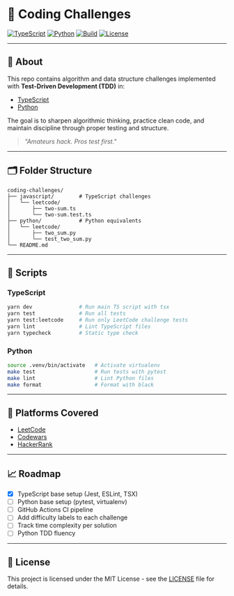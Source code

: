 # 🧠 Coding Challenges

[![TypeScript](https://img.shields.io/badge/code-TypeScript-blue)](https://github.com/th3N0m4d/coding-challenges/tree/main/javascript)
[![Python](https://img.shields.io/badge/code-Python-yellow)](https://github.com/th3N0m4d/coding-challenges/tree/main/python)
[![Build](https://img.shields.io/github/actions/workflow/status/th3N0m4d/coding-challenges/ci.yml?branch=main)](https://github.com/th3N0m4d/coding-challenges/actions)
[![License](https://img.shields.io/github/license/th3N0m4d/coding-challenges)](./LICENSE)

---

## 🧪 About

This repo contains algorithm and data structure challenges implemented with **Test-Driven Development (TDD)** in:

- [TypeScript](./javascript)
- [Python](./python)

The goal is to sharpen algorithmic thinking, practice clean code, and maintain discipline through proper testing and structure.

> _"Amateurs hack. Pros test first."_

---

## 🗂️ Folder Structure

```
coding-challenges/
├── javascript/        # TypeScript challenges
│   └── leetcode/
│       ├── two-sum.ts
│       └── two-sum.test.ts
├── python/            # Python equivalents
│   └── leetcode/
│       ├── two_sum.py
│       └── test_two_sum.py
└── README.md
```

---

## 🚀 Scripts

### TypeScript

```bash
yarn dev               # Run main TS script with tsx
yarn test              # Run all tests
yarn test:leetcode     # Run only LeetCode challenge tests
yarn lint              # Lint TypeScript files
yarn typecheck         # Static type check
```

### Python

```bash
source .venv/bin/activate   # Activate virtualenv
make test                   # Run tests with pytest
make lint                   # Lint Python files
make format                 # Format with black
```

---

## 📌 Platforms Covered

- [LeetCode](https://leetcode.com)
- [Codewars](https://www.codewars.com)
- [HackerRank](https://www.hackerrank.com)

---

## 📈 Roadmap

- [x] TypeScript base setup (Jest, ESLint, TSX)
- [ ] Python base setup (pytest, virtualenv)
- [ ] GitHub Actions CI pipeline
- [ ] Add difficulty labels to each challenge
- [ ] Track time complexity per solution
- [ ] Python TDD fluency

---

## 📜 License

This project is licensed under the MIT License - see the [LICENSE](./LICENSE) file for details.
